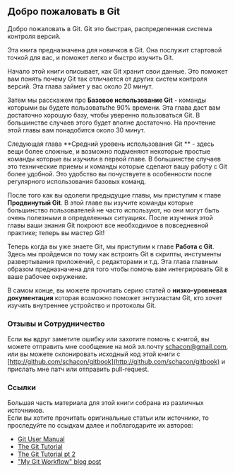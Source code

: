 ## Добро пожаловать в Git ##

Добро пожаловать в Git. Git это быстрая, распределенная система контроля версий.

Эта книга предназначена для новичков в Git. Она послужит стартовой точкой для вас, и поможет легко и быстро изучить Git.


Начало этой книги описывает, как Git хранит свои данные. Это поможет вам понять почему Git так отличается от других систем контроля версий. Эта глава займет у вас около 20 минут.

Затем мы расскажем  про **Базовое использование Git** - команды которыми вы будете пользоватьthe 90% времени.
Эта глава даст вам достаточно хорошую базу, чтобы уверенно пользоваться Git. В большинстве случаев этого будет вполне достаточно.
На прочтение этой главы вам понадобится около 30 минут.

Следующая глава **Средний уровень использования Git ** - здесь вещи более сложные, и возможно подменяют некоторые простые команды которые вы изучили в первой главе. В большинстве случаев это технические приемы и команды которые сделают вашу работу с Git более удобной. Это удобство вы почуствуете в особенности после регулярного использования базовых команд.

После того как вы одолели предыдущие главы, мы приступим к главе **Продвинутый Git**. В этой главе вы изучите команды которые большинство пользователей не часто используют, но они могут быть очень полезными в определенных ситуациях. После изучения этой главы ваши знания Git покроют все необходимое в повседневной практике; теперь вы мастер Git!

Теперь когда вы уже знаете Git, мы приступим к главе **Работа с Git**.  Здесь мы пройдемся по тому как встроить Git в скрипты, инстументы развертывания приложений, с редакторами и т.д. Эта глава главным образом предназначена для того чтобы помочь вам интегрировать Git в ваше рабочее окружение.

В самом конце, вы можете прочитать серию статей о **низко-уровневая документация** которая возможно поможет энтузиастам Git, кто хочет изучить внутреннее устройство и протоколы Git.

### Отзывы и Сотрудничество ###

Если вы вдруг заметите ошибку или захотите помочь с книгой, вы можете отправить мне сообщение на мой эл.почту [schacon@gmail.com](mailto:schacon@gmail.com), или вы можете склонировать исходный код этой книги с 
[http://github.com/schacon/gitbook](http://github.com/schacon/gitbook)
и прислать мне патч или отправить pull-request.

### Ссылки ###

Большая часть материала для этой книги собрана из различных источников.  
Если вы хотите прочитать оригинальные статьи или источники, то проследуйте по ссыдкам далее и поблагодарите их авторов:

* [Git User Manual](http://www.kernel.org/pub/software/scm/git/docs/user-manual.html)
* [The Git Tutorial](http://www.kernel.org/pub/software/scm/git/docs/gittutorial.html)
* [The Git Tutorial pt 2](http://www.kernel.org/pub/software/scm/git/docs/gittutorial-2.html)
* ["My Git Workflow" blog post](http://osteele.com/archives/2008/05/my-git-workflow)


